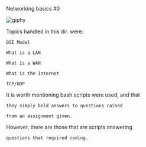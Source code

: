 Networking basics #0

![giphy](https://github.com/WestLee95/alx-system_engineering-devops/assets/123350869/068dc78f-80e6-4540-95d3-33792907c777)

Topics handled in this dir. were:

	OSI Model
 
	What is a LAN
 
	What is a WAN
 
	What is the Internet
 
	TCP/UDP
 
It is worth mentioning bash scripts were used, and that

	they simply held answers to questions raised
 
	from an assignment given.
 
However, there are those that are scripts answering

	questions that required coding.
